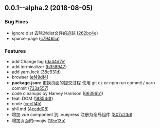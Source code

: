 <a name="0.0.1--alpha.2"></a>
## 0.0.1--alpha.2 (2018-08-05)


### Bug Fixes

* ignore dist 去除对dist文件的追踪 ([262bc4e](https://github.com/AyAmeng/magic-wpress/commit/262bc4e))
* spurce-page ([c79465a](https://github.com/AyAmeng/magic-wpress/commit/c79465a))


### Features

* add Change log ([da44d7e](https://github.com/AyAmeng/magic-wpress/commit/da44d7e))
* add terminalizer ([b358947](https://github.com/AyAmeng/magic-wpress/commit/b358947))
* add yarn.lock ([38c931d](https://github.com/AyAmeng/magic-wpress/commit/38c931d))
* browser ([ef49df4](https://github.com/AyAmeng/magic-wpress/commit/ef49df4))
* **package.json:** 更换页面的提交过程 使用 git cz or npm run commit / yarn  commit ([733a557](https://github.com/AyAmeng/magic-wpress/commit/733a557))
* code cleanups by Harvey Harrison ([66396b1](https://github.com/AyAmeng/magic-wpress/commit/66396b1))
* feat: DOM ([18854df](https://github.com/AyAmeng/magic-wpress/commit/18854df))
* node ([cecff4b](https://github.com/AyAmeng/magic-wpress/commit/cecff4b))
* shll.md ([4ccdd08](https://github.com/AyAmeng/magic-wpress/commit/4ccdd08))
* 增加 vue component 到 .vuepress 注册为全局组件 ([807c23d](https://github.com/AyAmeng/magic-wpress/commit/807c23d))
* 增加页面的emojis ([1f5e13b](https://github.com/AyAmeng/magic-wpress/commit/1f5e13b))



